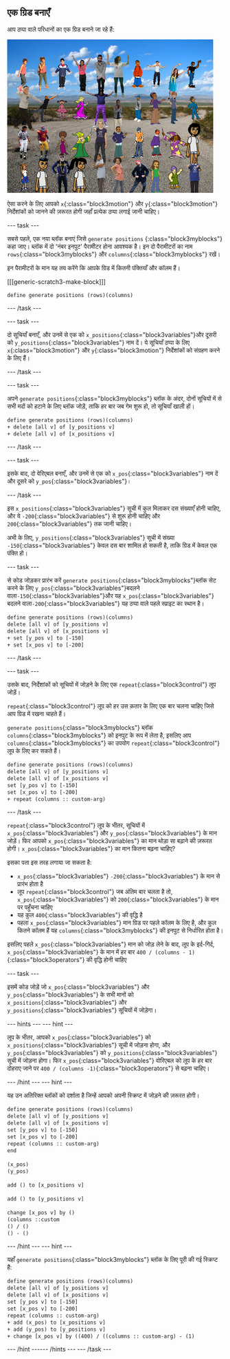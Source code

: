 ## एक ग्रिड बनाएँ

आप ठप्पा वाले परिधानों का एक ग्रिड बनाने जा रहे हैं:

![ग्रिड में मोहरें](images/stamp_grid.png)

ऐसा करने के लिए आपको `x`{:class="block3motion"} और `y`{:class="block3motion"} निर्देशांकों को जानने की ज़रूरत होगी जहाँ प्रत्येक ठप्पा लगाई जानी चाहिए।

--- task ---

सबसे पहले, एक नया ब्लॉक बनाएं जिसे `generate positions` {:class="block3myblocks"} कहा जाए। ब्लॉक में दो 'नंबर इनपुट' पैरामीटर होना आवश्यक है। इन दो पैरामीटरों का नाम `rows`{:class="block3myblocks"} और `columns`{:class="block3myblocks"} रखें।

इन पैरामीटरों के मान यह तय करेंगे कि आपके ग्रिड में कितनी पंक्तियाँ और कॉलम हैं।

[[[generic-scratch3-make-block]]]

```blocks3
define generate positions (rows)(columns)
```

--- /task ---

--- task ---

दो सूचियाँ बनाएँ, और उनमें से एक को `x_positions`{:class="block3variables"}और दूसरी को `y_positions`{:class="block3variables"} नाम दें। ये सूचियाँ ठप्पा के लिए `x`{:class="block3motion"} और `y`{:class="block3motion"} निर्देशांकों को संग्रहण करने के लिए हैं।

--- /task ---

--- task ---

अपने `generate positions`{:class="block3myblocks"} ब्लॉक के अंदर, दोनों सूचियों में से सभी मदों को हटाने के लिए ब्लॉक जोड़ें, ताकि हर बार जब गेम शुरू हो, तो सूचियाँ खाली हों।

```blocks3
define generate positions (rows)(columns)
+ delete [all v] of [y_positions v]
+ delete [all v] of [x_positions v]
```

--- /task ---

--- task ---

इसके बाद, दो वेरिएबल बनाएँ, और उनमें से एक को `x_pos`{:class="block3variables"} नाम दें और दूसरे को `y_pos`{:class="block3variables"}।

--- /task ---

इस `x_positions`{:class="block3variables"} सूची में कुल मिलाकर दस संख्याएँ होनी चाहिए, और ये `-200`{:class="block3variables"} से शुरू होनी चाहिए और `200`{:class="block3variables"} तक जानी चाहिए।

अभी के लिए, `y_positions`{:class="block3variables"} सूची में संख्या `-150`{:class="block3variables"} केवल दस बार शामिल हो सकती है, ताकि ग्रिड में केवल एक पंक्ति हो।

--- task ---

से कोड जोड़कर प्रारंभ करें `generate positions`{:class="block3myblocks"}ब्लॉक सेट करने के लिए `y_pos`{:class="block3variables"}बदलने वाला`-150`{:class="block3variables"}और यह `x_pos`{:class="block3variables"}बदलने वाला`-200`{:class="block3variables"} यह ठप्पा वाले पहले स्प्राइट का स्थान है।

```blocks3
define generate positions (rows)(columns)
delete [all v] of [y_positions v]
delete [all v] of [x_positions v]
+ set [y_pos v] to [-150]
+ set [x_pos v] to [-200]
```

--- /task ---

--- task ---

उसके बाद, निर्देशांकों को सूचियों में जोड़ने के लिए एक `repeat`{:class="block3control"} लूप जोड़ें।

`repeat`{:class="block3control"} लूप को हर उस क़तार के लिए एक बार चलना चाहिए जिसे आप ग्रिड में रखना चाहते हैं।

`generate positions`{:class="block3myblocks"} ब्लॉक `columns`{:class="block3myblocks"} को इनपुट के रूप में लेता है, इसलिए आप `columns`{:class="block3myblocks"} का उपयोग `repeat`{:class="block3control"} लूप के लिए कर सकते हैं।

```blocks3
define generate positions (rows)(columns)
delete [all v] of [y_positions v]
delete [all v] of [x_positions v]
set [y_pos v] to [-150]
set [x_pos v] to [-200]
+ repeat (columns :: custom-arg)
```

--- /task ---

`repeat`{:class="block3control"} लूप के भीतर, सूचियों में `x_pos`{:class="block3variables"} और `y_pos`{:class="block3variables"} के मान जोड़ें। फिर आपको `x_pos`{:class="block3variables"} का मान थोड़ा सा बढ़ाने की ज़रूरत होगी। `x_pos`{:class="block3variables"} का मान कितना बढ़ना चाहिए?

इसका पता इस तरह लगाया जा सकता है:

- `x_pos`{:class="block3variables"} `-200`{:class="block3variables"} के मान से प्रारंभ होता है
- लूप `repeat`{:class="block3control"} जब अंतिम बार चलता है तो, `x_pos`{:class="block3variables"} को `200`{:class="block3variables"} के मान पर पहुँचना चाहिए
- यह कुल `400`{:class="block3variables"} की वृद्धि है
- पहला `x_pos`{:class="block3variables"} मान ग्रिड पर पहले कॉलम के लिए है, और कुल कितने कॉलम हैं यह `columns`{:class="block3myblocks"} की इनपुट से निर्धारित होता है।

इसलिए पहले `x_pos`{:class="block3variables"} मान को जोड़ लेने के बाद, लूप के इर्द-गिर्द, `x_pos`{:class="block3variables"} के मान में हर बार `400 / (columns - 1)`{:class="block3operators"} की वृद्धि होनी चाहिए

--- task ---

इसमें कोड जोड़ें जो `x_pos`{:class="block3variables"} और `y_pos`{:class="block3variables"} के सभी मानों को `x_positions`{:class="block3variables"} और `y_positions`{:class="block3variables"} सूचियों में जोड़ेगा।

--- hints ---
 --- hint ---

लूप के भीतर, आपको `x_pos`{:class="block3variables"} को `x_positions`{:class="block3variables"} सूची में जोड़ना होगा, और `y_pos`{:class="block3variables"} को `y_positions`{:class="block3variables"} सूची में जोड़ना होगा। फिर `x_pos`{:class="block3variables"} वोरिएबल को लूप के हर बार दोहराए जाने पर `400 / (columns -1)`{:class="block3operators"} से बढ़ना चाहिए।

--- /hint --- --- hint ---

यह उन अतिरिक्त ब्लॉकों को दर्शाता है जिन्हें आपको अपनी स्क्रिप्ट में जोड़ने की ज़रूरत होगी।

```blocks3
define generate positions (rows)(columns)
delete [all v] of [y_positions v]
delete [all v] of [x_positions v]
set [y_pos v] to [-150]
set [x_pos v] to [-200]
repeat (columns :: custom-arg)
end

(x_pos)
(y_pos)

add () to [x_positions v]

add () to [y_positions v]

change [x_pos v] by ()
(columns ::custom
() / () 
() - ()
```

--- /hint --- --- hint ---

यहाँ `generate positions`{:class="block3myblocks"} ब्लॉक के लिए पूरी की गई स्क्रिप्ट है:

```blocks3
define generate positions (rows)(columns)
delete [all v] of [y_positions v]
delete [all v] of [x_positions v]
set [y_pos v] to [-150]
set [x_pos v] to [-200]
repeat (columns :: custom-arg)
+ add (x_pos) to [x_positions v]
+ add (y_pos) to [y_positions v]
+ change [x_pos v] by ((400) / ((columns :: custom-arg) - (1)
```

--- /hint ------ /hints --- --- /task ---